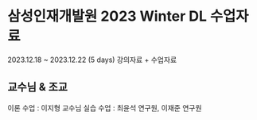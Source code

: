 # 삼성인재개발원 2023 Winter DL 수업자료
2023.12.18 ~ 2023.12.22 (5 days) 강의자료 + 수업자료 

## 교수님 & 조교
이론 수업 : 이지형 교수님
실습 수업 : 최윤석 연구원, 이재준 연구원
